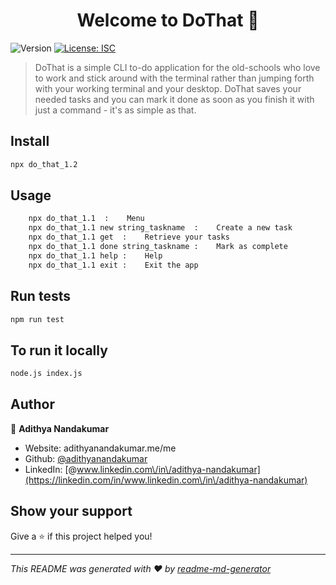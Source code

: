 <h1 align="center">Welcome to DoThat 👋</h1>
<p>
  <img alt="Version" src="https://img.shields.io/badge/version-1.2-blue.svg?cacheSeconds=2592000" />
  <a href="#" target="_blank">
    <img alt="License: ISC" src="https://img.shields.io/badge/License-ISC-yellow.svg" />
  </a>
</p>

> DoThat is a simple CLI to-do application for the old-schools who love to work and stick around with the terminal rather than jumping forth with your working terminal and your desktop. DoThat saves your needed tasks and you can mark it done as soon as you finish it with just a command - it's as simple as that. 

## Install

```sh
npx do_that_1.2
```

## Usage

```sh
    npx do_that_1.1  :    Menu
    npx do_that_1.1 new string_taskname  :    Create a new task
    npx do_that_1.1 get  :    Retrieve your tasks
    npx do_that_1.1 done string_taskname :    Mark as complete
    npx do_that_1.1 help :    Help
    npx do_that_1.1 exit :    Exit the app
```

## Run tests

```sh
npm run test
```

## To run it locally

```sh
node.js index.js
```

## Author

👤 **Adithya Nandakumar**

* Website: adithyanandakumar.me/me
* Github: [@adithyanandakumar](https://github.com/adithyanandakumar)
* LinkedIn: [@www.linkedin.com\/in\/adithya-nandakumar](https://linkedin.com/in/www.linkedin.com\/in\/adithya-nandakumar)

## Show your support

Give a ⭐️ if this project helped you!

***
_This README was generated with ❤️ by [readme-md-generator](https://github.com/kefranabg/readme-md-generator)_
